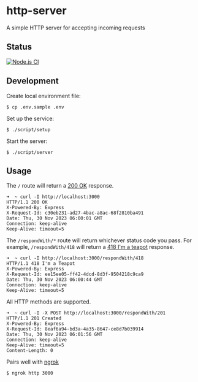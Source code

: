 # http-server

A simple HTTP server for accepting incoming requests

## Status

[![Node.js CI](https://github.com/bostonaholic/http-server/actions/workflows/node.js.yml/badge.svg)](https://github.com/bostonaholic/http-server/actions/workflows/node.js.yml)

## Development

Create local environment file:

```
$ cp .env.sample .env
```

Set up the service:

```
$ ./script/setup
```

Start the server:

```
$ ./script/server
```

## Usage

The `/` route will return a [200 OK](https://tools.ietf.org/html/rfc7231#section-6.3.1) response.

```
➜  ~ curl -I http://localhost:3000
HTTP/1.1 200 OK
X-Powered-By: Express
X-Request-Id: c30eb231-ad27-4bac-a8ac-68f2810ba491
Date: Thu, 30 Nov 2023 06:00:01 GMT
Connection: keep-alive
Keep-Alive: timeout=5
```

The `/respondWith/*` route will return whichever status code you pass. For example, `/respondWith/418` will return a [418 I'm a teapot](https://tools.ietf.org/html/rfc2324#section-2.3.2) response.

```
➜  ~ curl -I http://localhost:3000/respondWith/418
HTTP/1.1 418 I'm a Teapot
X-Powered-By: Express
X-Request-Id: ee15ee05-ff42-4dcd-8d3f-9504218c9ca9
Date: Thu, 30 Nov 2023 06:00:44 GMT
Connection: keep-alive
Keep-Alive: timeout=5
```

All HTTP methods are supported.

```
➜  ~ curl -I -X POST http://localhost:3000/respondWith/201
HTTP/1.1 201 Created
X-Powered-By: Express
X-Request-Id: 8eaf6a94-bd3a-4a35-8647-ce8d7b039914
Date: Thu, 30 Nov 2023 06:01:56 GMT
Connection: keep-alive
Keep-Alive: timeout=5
Content-Length: 0
```

Pairs well with [ngrok](https://ngrok.com)

```
$ ngrok http 3000
```
